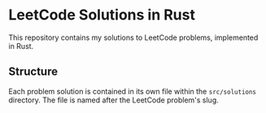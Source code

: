 # LeetCode Solutions in Rust

This repository contains my solutions to LeetCode problems, implemented in Rust.

## Structure

Each problem solution is contained in its own file within the `src/solutions` directory. The file is named after the LeetCode problem's slug.